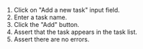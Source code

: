1. Click on "Add a new task" input field.
2. Enter a task name.
3. Click the "Add" button.
4. Assert that the task appears in the task list.
5. Assert there are no errors.